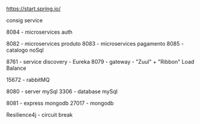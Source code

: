 https://start.spring.io/

 consig service

8084 - microservices auth

8082 - microservices produto
8083 - microservices pagamento
8085 - catalogo noSql

8761 - service discovery - Eureka
8079 - gateway - "Zuul" + "Ribbon" Load Balance

15672 - rabbitMQ

8080 - server mySql
3306 - database mySql

8081 - express mongodb
27017 - mongodb

Resilience4j - circuit break


